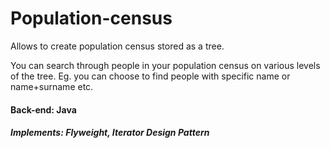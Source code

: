 # Population-census
Allows to create population census stored as a tree.

You can search through people in your population census on various levels of the tree.
Eg. you can choose to find people with specific name or name+surname etc.

#### Back-end: Java

##### Implements: Flyweight, Iterator Design Pattern

